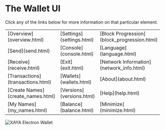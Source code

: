# The Wallet UI

Click any of the links below for more information on that particular element.

 <table> 
 <tr> 
	 <td> [Overview](overview.html) </td> 
	 <td> [Settings](settings.html) </td> 
	 <td> [Block Progression](block_progression.html) </td> 
 </tr> 
 <tr> 
	 <td> [Send](send.html) </td> 
	 <td> [Console](console.html) </td> 
	 <td> [Language](language.html) </td> 
 </tr> 
 <tr> 
	 <td> [Receive](receive.html) </td> 
	 <td> [Exit](exit.html) </td> 
	 <td> [Network Information](network_info.html) </td> 
 </tr> 
 <tr> 
	 <td> [Transactions](transactions.html) </td> 
	 <td> [Wallets](wallets.html) </td> 
 	 <td> [About](about.html) </td> 
 </tr> 
 <tr> 
	 <td> [Create Names](create_names.html) </td> 
	 <td> [Versions](versions.html) </td> 
	 <td> [Help](help.html) </td> 
</tr> 
 <tr> 
	 <td> [My Names](my_names.html) </td> 
	 <td> [Balance](balance.html) </td> 
	 <td> [Minimize](minimize.html) </td> 
 </tr> 
 </table> 

![XAYA Electron Wallet](img/xaya-electron-wallet-overview-game-wallet.zoom52.png 
"XAYA Electron Wallet")


